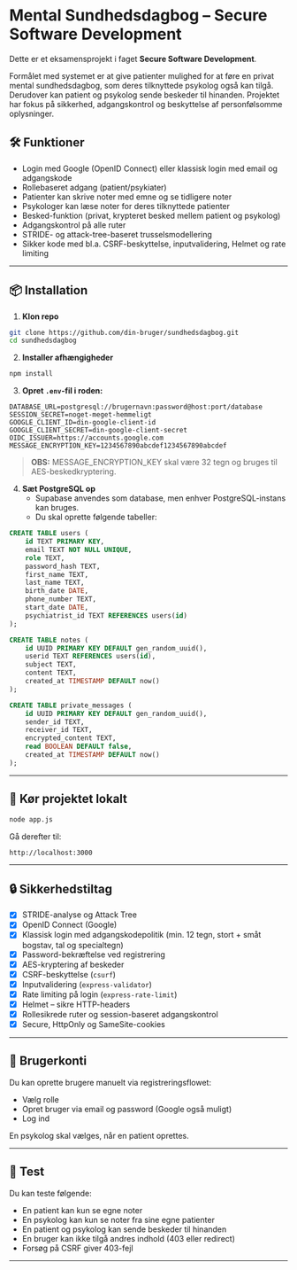 # Mental Sundhedsdagbog – Secure Software Development

Dette er et eksamensprojekt i faget **Secure Software Development**.

Formålet med systemet er at give patienter mulighed for at føre en privat mental sundhedsdagbog, som deres tilknyttede psykolog også kan tilgå. Derudover kan patient og psykolog sende beskeder til hinanden. Projektet har fokus på sikkerhed, adgangskontrol og beskyttelse af personfølsomme oplysninger.

## 🛠 Funktioner
- Login med Google (OpenID Connect) eller klassisk login med email og adgangskode
- Rollebaseret adgang (patient/psykiater)
- Patienter kan skrive noter med emne og se tidligere noter
- Psykologer kan læse noter for deres tilknyttede patienter
- Besked-funktion (privat, krypteret besked mellem patient og psykolog)
- Adgangskontrol på alle ruter
- STRIDE- og attack-tree-baseret trusselsmodellering
- Sikker kode med bl.a. CSRF-beskyttelse, inputvalidering, Helmet og rate limiting

---

## 📦 Installation

1. **Klon repo**
```bash
git clone https://github.com/din-bruger/sundhedsdagbog.git
cd sundhedsdagbog
```

2. **Installer afhængigheder**
```bash
npm install
```

3. **Opret `.env`-fil i roden:**
```env
DATABASE_URL=postgresql://brugernavn:password@host:port/database
SESSION_SECRET=noget-meget-hemmeligt
GOOGLE_CLIENT_ID=din-google-client-id
GOOGLE_CLIENT_SECRET=din-google-client-secret
OIDC_ISSUER=https://accounts.google.com
MESSAGE_ENCRYPTION_KEY=1234567890abcdef1234567890abcdef
```

> **OBS:** MESSAGE_ENCRYPTION_KEY skal være 32 tegn og bruges til AES-beskedkryptering.

4. **Sæt PostgreSQL op**
   - Supabase anvendes som database, men enhver PostgreSQL-instans kan bruges.
   - Du skal oprette følgende tabeller:

```sql
CREATE TABLE users (
    id TEXT PRIMARY KEY,
    email TEXT NOT NULL UNIQUE,
    role TEXT,
    password_hash TEXT,
    first_name TEXT,
    last_name TEXT,
    birth_date DATE,
    phone_number TEXT,
    start_date DATE,
    psychiatrist_id TEXT REFERENCES users(id)
);

CREATE TABLE notes (
    id UUID PRIMARY KEY DEFAULT gen_random_uuid(),
    userid TEXT REFERENCES users(id),
    subject TEXT,
    content TEXT,
    created_at TIMESTAMP DEFAULT now()
);

CREATE TABLE private_messages (
    id UUID PRIMARY KEY DEFAULT gen_random_uuid(),
    sender_id TEXT,
    receiver_id TEXT,
    encrypted_content TEXT,
    read BOOLEAN DEFAULT false,
    created_at TIMESTAMP DEFAULT now()
);
```

---

## 🚀 Kør projektet lokalt

```bash
node app.js 
```

Gå derefter til:

```
http://localhost:3000
```

---

## 🔒 Sikkerhedstiltag

- [x] STRIDE-analyse og Attack Tree
- [x] OpenID Connect (Google)
- [x] Klassisk login med adgangskodepolitik (min. 12 tegn, stort + småt bogstav, tal og specialtegn)
- [x] Password-bekræftelse ved registrering
- [x] AES-kryptering af beskeder
- [x] CSRF-beskyttelse (`csurf`)
- [x] Inputvalidering (`express-validator`)
- [x] Rate limiting på login (`express-rate-limit`)
- [x] Helmet – sikre HTTP-headers
- [x] Rollesikrede ruter og session-baseret adgangskontrol
- [x] Secure, HttpOnly og SameSite-cookies

---

## 👤 Brugerkonti

Du kan oprette brugere manuelt via registreringsflowet:
- Vælg rolle
- Opret bruger via email og password (Google også muligt)
- Log ind

En psykolog skal vælges, når en patient oprettes.

---

## 🧪 Test

Du kan teste følgende:
- En patient kan kun se egne noter
- En psykolog kan kun se noter fra sine egne patienter
- En patient og psykolog kan sende beskeder til hinanden
- En bruger kan ikke tilgå andres indhold (403 eller redirect)
- Forsøg på CSRF giver 403-fejl

---
